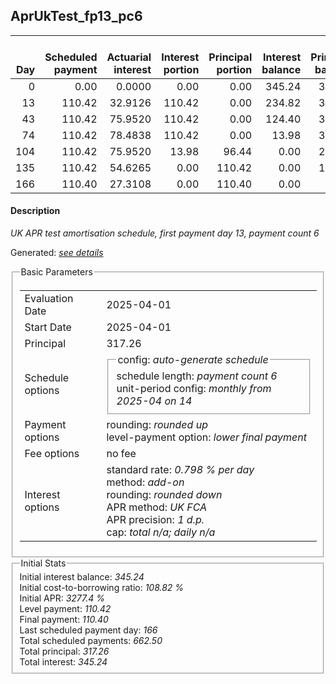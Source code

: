 <h2>AprUkTest_fp13_pc6</h2>
<table>
    <thead style="vertical-align: bottom;">
        <th style="text-align: right;">Day</th>
        <th style="text-align: right;">Scheduled payment</th>
        <th style="text-align: right;">Actuarial interest</th>
        <th style="text-align: right;">Interest portion</th>
        <th style="text-align: right;">Principal portion</th>
        <th style="text-align: right;">Interest balance</th>
        <th style="text-align: right;">Principal balance</th>
        <th style="text-align: right;">Total actuarial interest</th>
        <th style="text-align: right;">Total interest</th>
        <th style="text-align: right;">Total principal</th>
    </thead>
    <tr style="text-align: right;">
        <td class="ci00">0</td>
        <td class="ci01" style="white-space: nowrap;">0.00</td>
        <td class="ci02">0.0000</td>
        <td class="ci03">0.00</td>
        <td class="ci04">0.00</td>
        <td class="ci05">345.24</td>
        <td class="ci06">317.26</td>
        <td class="ci07">0.0000</td>
        <td class="ci08">0.00</td>
        <td class="ci09">0.00</td>
    </tr>
    <tr style="text-align: right;">
        <td class="ci00">13</td>
        <td class="ci01" style="white-space: nowrap;">110.42</td>
        <td class="ci02">32.9126</td>
        <td class="ci03">110.42</td>
        <td class="ci04">0.00</td>
        <td class="ci05">234.82</td>
        <td class="ci06">317.26</td>
        <td class="ci07">32.9126</td>
        <td class="ci08">110.42</td>
        <td class="ci09">0.00</td>
    </tr>
    <tr style="text-align: right;">
        <td class="ci00">43</td>
        <td class="ci01" style="white-space: nowrap;">110.42</td>
        <td class="ci02">75.9520</td>
        <td class="ci03">110.42</td>
        <td class="ci04">0.00</td>
        <td class="ci05">124.40</td>
        <td class="ci06">317.26</td>
        <td class="ci07">108.8646</td>
        <td class="ci08">220.84</td>
        <td class="ci09">0.00</td>
    </tr>
    <tr style="text-align: right;">
        <td class="ci00">74</td>
        <td class="ci01" style="white-space: nowrap;">110.42</td>
        <td class="ci02">78.4838</td>
        <td class="ci03">110.42</td>
        <td class="ci04">0.00</td>
        <td class="ci05">13.98</td>
        <td class="ci06">317.26</td>
        <td class="ci07">187.3484</td>
        <td class="ci08">331.26</td>
        <td class="ci09">0.00</td>
    </tr>
    <tr style="text-align: right;">
        <td class="ci00">104</td>
        <td class="ci01" style="white-space: nowrap;">110.42</td>
        <td class="ci02">75.9520</td>
        <td class="ci03">13.98</td>
        <td class="ci04">96.44</td>
        <td class="ci05">0.00</td>
        <td class="ci06">220.82</td>
        <td class="ci07">263.3004</td>
        <td class="ci08">345.24</td>
        <td class="ci09">96.44</td>
    </tr>
    <tr style="text-align: right;">
        <td class="ci00">135</td>
        <td class="ci01" style="white-space: nowrap;">110.42</td>
        <td class="ci02">54.6265</td>
        <td class="ci03">0.00</td>
        <td class="ci04">110.42</td>
        <td class="ci05">0.00</td>
        <td class="ci06">110.40</td>
        <td class="ci07">317.9269</td>
        <td class="ci08">345.24</td>
        <td class="ci09">206.86</td>
    </tr>
    <tr style="text-align: right;">
        <td class="ci00">166</td>
        <td class="ci01" style="white-space: nowrap;">110.40</td>
        <td class="ci02">27.3108</td>
        <td class="ci03">0.00</td>
        <td class="ci04">110.40</td>
        <td class="ci05">0.00</td>
        <td class="ci06">0.00</td>
        <td class="ci07">345.2376</td>
        <td class="ci08">345.24</td>
        <td class="ci09">317.26</td>
    </tr>
</table>
<h4>Description</h4>
<p><i>UK APR test amortisation schedule, first payment day 13, payment count 6</i></p>
<p>Generated: <i><a href="../GeneratedDate.html">see details</a></i></p>
<fieldset><legend>Basic Parameters</legend>
<table>
    <tr>
        <td>Evaluation Date</td>
        <td>2025-04-01</td>
    </tr>
    <tr>
        <td>Start Date</td>
        <td>2025-04-01</td>
    </tr>
    <tr>
        <td>Principal</td>
        <td>317.26</td>
    </tr>
    <tr>
        <td>Schedule options</td>
        <td>
            <fieldset>
                <legend>config: <i>auto-generate schedule</i></legend>
                <div>schedule length: <i><i>payment count</i> 6</i></div>
                <div>unit-period config: <i>monthly from 2025-04 on 14</i></div>
            </fieldset>
        </td>
    </tr>
    <tr>
        <td>Payment options</td>
        <td>
            <div>
                <div>rounding: <i>rounded up</i></div>
                <div>level-payment option: <i>lower&nbsp;final&nbsp;payment</i></div>
            </div>
        </td>
    </tr>
    <tr>
        <td>Fee options</td>
        <td>no fee
        </td>
    </tr>
    <tr>
        <td>Interest options</td>
        <td>
            <div>
                <div>standard rate: <i>0.798 % per day</i></div>
                <div>method: <i>add-on</i></div>
                <div>rounding: <i>rounded down</i></div>
                <div>APR method: <i>UK FCA</i></div>
                <div>APR precision: <i>1 d.p.</i></div>
                <div>cap: <i>total <i>n/a</i>; daily <i>n/a</i></div>
            </div>
        </td>
    </tr>
</table></fieldset>
<fieldset><legend>Initial Stats</legend>
<div>
    <div>Initial interest balance: <i>345.24</i></div>
    <div>Initial cost-to-borrowing ratio: <i>108.82 %</i></div>
    <div>Initial APR: <i>3277.4 %</i></div>
    <div>Level payment: <i>110.42</i></div>
    <div>Final payment: <i>110.40</i></div>
    <div>Last scheduled payment day: <i>166</i></div>
    <div>Total scheduled payments: <i>662.50</i></div>
    <div>Total principal: <i>317.26</i></div>
    <div>Total interest: <i>345.24</i></div>
</div></fieldset>